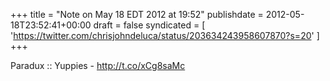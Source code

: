 +++
title = "Note on May 18 EDT 2012 at 19:52"
publishdate = 2012-05-18T23:52:41+00:00
draft = false
syndicated = [ 'https://twitter.com/chrisjohndeluca/status/203634243958607870?s=20' ]
+++

Paradux :: Yuppies - http://t.co/xCg8saMc
